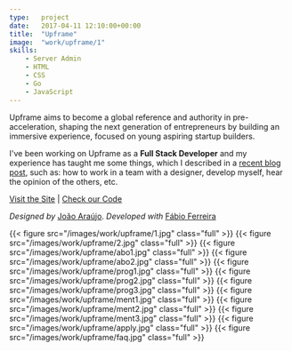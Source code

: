 ```yaml
---
type:   project
date:	2017-04-11 12:10:00+00:00
title:  "Upframe"
image:  "work/upframe/1"
skills:
    - Server Admin
    - HTML
    - CSS
    - Go
    - JavaScript
---
```


Upframe aims to become a global reference and authority in pre-acceleration, shaping the next generation of entrepreneurs by building an immersive experience, focused on young aspiring startup builders.

I've been working on Upframe as a **Full Stack Developer** and my experience has taught me some things, which I described in a [recent blog post](https://medium.com/@hacdias/how-to-work-remotely-in-a-startup-3e35c59f2d3e0), such as: how to work in a team with a designer, develop myself, hear the opinion of the others, etc.

[Visit the Site](https://upframe.co) | [Check our Code](https://github.com/upframe)

*Designed by* [João Araújo](http://juauz.com/). *Developed with* [Fábio Ferreira](http://ffcf.me/)

{{< figure src="/images/work/upframe/1.jpg" class="full" >}}
{{< figure src="/images/work/upframe/2.jpg" class="full" >}}
{{< figure src="/images/work/upframe/abo1.jpg" class="full" >}}
{{< figure src="/images/work/upframe/abo2.jpg" class="full" >}}
{{< figure src="/images/work/upframe/prog1.jpg" class="full" >}}
{{< figure src="/images/work/upframe/prog2.jpg" class="full" >}}
{{< figure src="/images/work/upframe/prog3.jpg" class="full" >}}
{{< figure src="/images/work/upframe/ment1.jpg" class="full" >}}
{{< figure src="/images/work/upframe/ment2.jpg" class="full" >}}
{{< figure src="/images/work/upframe/ment3.jpg" class="full" >}}
{{< figure src="/images/work/upframe/apply.jpg" class="full" >}}
{{< figure src="/images/work/upframe/faq.jpg" class="full" >}}